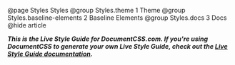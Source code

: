 @page Styles Styles
@group Styles.theme 1 Theme
@group Styles.baseline-elements 2 Baseline Elements
@group Styles.docs 3 Docs
@hide article

***This is the Live Style Guide for DocumentCSS.com. If you're using DocumentCSS to generate your own Live Style Guide, check out the [Live Style Guide documentation](/docs/live-style-guide.html).***

